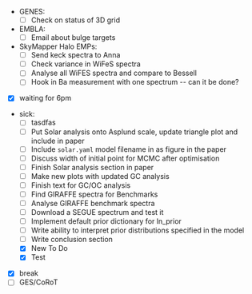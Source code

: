 - GENES:
  - [ ] Check on status of 3D grid
- EMBLA:
  - [ ] Email about bulge targets 
- SkyMapper Halo EMPs:
  - [ ] Send keck spectra to Anna
  - [ ] Check variance in WiFeS spectra
  - [ ] Analyse all WiFES spectra and compare to Bessell
  - [ ] Hook in Ba measurement with one spectrum -- can it be done?
- [X] waiting for 6pm
- sick:
  - [ ] tasdfas
  - [ ] Put Solar analysis onto Asplund scale, update triangle plot and include in paper
  - [ ] Include `solar.yaml` model filename in as figure in the paper
  - [ ] Discuss width of initial point for MCMC after optimisation
  - [ ] Finish Solar analysis section in paper
  - [ ] Make new plots with updated GC analysis
  - [ ] Finish text for GC/OC analysis
  - [ ] Find GIRAFFE spectra for Benchmarks
  - [ ] Analyse GIRAFFE benchmark spectra
  - [ ] Download a SEGUE spectrum and test it
  - [ ] Implement default prior dictionary for ln_prior
  - [ ] Write ability to interpret prior distributions specified in the model
  - [ ] Write conclusion section
  - [X] New To Do
  - [X] Test
- [X] break
- [ ] GES/CoRoT
